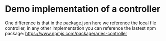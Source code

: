 # Demo implementation of a controller

One difference is that in the package.json here we reference the local file controller, in any other implementation you can 
reference the lastest npm package: https://www.npmjs.com/package/aries-controller




